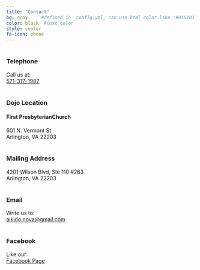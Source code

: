 ```yaml
---
title: "Contact"
bg: gray     #defined in _config.yml, can use html color like '#010101'
color: black  #text color
style: center
fa-icon: phone
---
```

<div class="container">
    <div class="row">
        <div class="col-md-2">
            <h1><i class="fa fa-phone"></i></h1>
            <h3>Telephone</h3>
            <p>
                Call us at:
                <br/><a href="tel:571-317-1987">571-317-1987</a>
            </p>
        </div>
        <div class="col-md-3">
            <h1><i class="fa fa-map-marker"></i></h1>
            <h3>Dojo Location</h3>
            <p>
            <h4>First PresbyterianChurch</h4>
            601 N. Vermont St<br>
            Arlington, VA 22203<br>
            </p>
        </div>
        <div class="col-md-3">
            <h1><i class="fa fa-envelope-o"></i></h1>
            <h3>Mailing Address</h3>
            <p>
            4201 Wilson Blvd, Ste 110 #263<br>
            Arlington, VA 22203<br>
            </p>
        </div>
        <div class="col-md-2">
            <h1><i class="fa fa-envelope-o"></i></h1>
            <h3>Email</h3>
            <p>
                Write us to:
                <br/><a href="mailto:aikido.nova@gmail.com">aikido.nova@gmail.com</a>
            </p>
        </div>
        <div class="col-md-2">
            <h1><i class="fa fa-facebook-official"></i></h1>
            <h3>Facebook</h3>
            <p>
                Like our:
                <br/><a href="http://facebook.com/AikidoNova">Facebook Page</a>
            </p>
        </div>
    </div>
</div>
